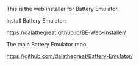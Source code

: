 This is the web installer for Battery Emulator.

Install Battery Emulator:

https://dalathegreat.github.io/BE-Web-Installer/

The main Battery Emulator repo:

https://github.com/dalathegreat/Battery-Emulator/
